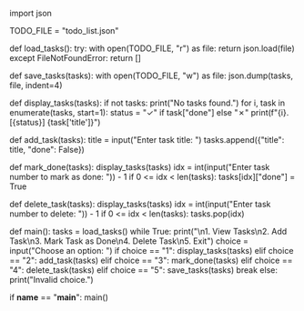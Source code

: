 import json

TODO_FILE = "todo_list.json"

def load_tasks():
    try:
        with open(TODO_FILE, "r") as file:
            return json.load(file)
    except FileNotFoundError:
        return []

def save_tasks(tasks):
    with open(TODO_FILE, "w") as file:
        json.dump(tasks, file, indent=4)

def display_tasks(tasks):
    if not tasks:
        print("No tasks found.")
    for i, task in enumerate(tasks, start=1):
        status = "✓" if task["done"] else "✗"
        print(f"{i}. [{status}] {task['title']}")

def add_task(tasks):
    title = input("Enter task title: ")
    tasks.append({"title": title, "done": False})

def mark_done(tasks):
    display_tasks(tasks)
    idx = int(input("Enter task number to mark as done: ")) - 1
    if 0 <= idx < len(tasks):
        tasks[idx]["done"] = True

def delete_task(tasks):
    display_tasks(tasks)
    idx = int(input("Enter task number to delete: ")) - 1
    if 0 <= idx < len(tasks):
        tasks.pop(idx)

def main():
    tasks = load_tasks()
    while True:
        print("\n1. View Tasks\n2. Add Task\n3. Mark Task as Done\n4. Delete Task\n5. Exit")
        choice = input("Choose an option: ")
        if choice == "1":
            display_tasks(tasks)
        elif choice == "2":
            add_task(tasks)
        elif choice == "3":
            mark_done(tasks)
        elif choice == "4":
            delete_task(tasks)
        elif choice == "5":
            save_tasks(tasks)
            break
        else:
            print("Invalid choice.")

if __name__ == "__main__":
    main()
